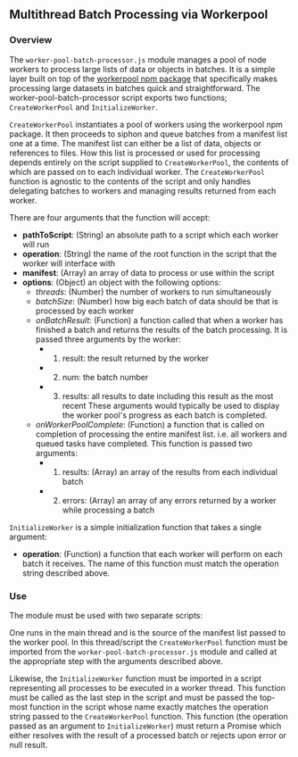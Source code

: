 ## Multithread Batch Processing via Workerpool

### Overview

The `worker-pool-batch-processor.js` module manages a pool of node workers to process large lists of data or objects in batches. It is a simple layer built on top of the [workerpool npm package](https://www.npmjs.com/package/workerpool) that specifically makes processing large datasets in batches quick and straightforward. The worker-pool-batch-processor script exports two functions; `CreateWorkerPool` and `InitializeWorker`. 

`CreateWorkerPool` instantiates a pool of workers using the workerpool npm package. It then proceeds to siphon and queue batches from a manifest list one at a time. The manifest list can either be a list of data, objects or references to files. How this list is processed or used for processing depends entirely on the script supplied to `CreateWorkerPool`, the contents of which are passed on to each individual worker. The `CreateWorkerPool` function is agnostic to the contents of the script and only handles delegating batches to workers and managing results returned from each worker.

There are four arguments that the function will accept:

- **pathToScript**: (String) an absolute path to a script which each worker will run
- **operation**: (String) the name of the root function in the script that the worker will interface with
- **manifest**: (Array) an array of data to process or use within the script
- **options**: (Object) an object with the following options:
  - _threads_: (Number) the number of workers to run simultaneously
  - _batchSize_: (Number) how big each batch of data should be that is processed by each worker
  - _onBatchResult_: (Function) a function called that when a worker has finished a batch and returns the results of the batch processing. It is passed three arguments by the worker:
    - 1. result: the result returned by the worker
    - 2. num: the batch number
    - 3. results: all results to date including this result as the most recent
    These arguments would typically be used to display the worker pool's progress as each batch is completed.
  - _onWorkerPoolComplete_: (Function) a function that is called on completion of processing the entire manifest list. i.e. all workers and queued tasks have completed. This function is passed two arguments:
    - 1. results: (Array) an array of the results from each individual batch
    - 2. errors: (Array) an array of any errors returned by a worker while processing a batch

`InitializeWorker` is a simple initialization function that takes a single argument: 
- **operation**: (Function) a function that each worker will perform on each batch it receives. The name of this function must match the operation string described above.


### Use

The module must be used with two separate scripts: 

One runs in the main thread and is the source of the manifest list passed to the worker pool. In this thread/script the `CreateWorkerPool` function must be imported from the `worker-pool-batch-processor.js` module and called at the appropriate step with the arguments described above.

Likewise, the `InitializeWorker` function must be imported in a script representing all processes to be executed in a worker thread. This function must be called as the last step in the script and must be passed the top-most function in the script whose name exactly matches the operation string passed to the `CreateWorkerPool` function.
This function (the operation passed as an argument to `InitializeWorker`) must return a Promise which either resolves with the result of a processed batch or rejects upon error or null result. 
